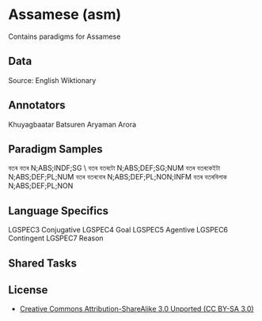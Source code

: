 # Assamese (asm)

Contains paradigms for Assamese

## Data

Source: English Wiktionary

## Annotators
Khuyagbaatar Batsuren
Aryaman Arora

## Paradigm Samples
বতৰ	বতৰ	N;ABS;INDF;SG \\
বতৰ	বতৰটো	N;ABS;DEF;SG;NUM
বতৰ	বতৰকেইটা	N;ABS;DEF;PL;NUM
বতৰ	বতৰবোৰ	N;ABS;DEF;PL;NON;INFM
বতৰ	বতৰবিলাক	N;ABS;DEF;PL;NON

## Language Specifics
LGSPEC3 Conjugative
LGSPEC4 Goal
LGSPEC5 Agentive
LGSPEC6 Contingent
LGSPEC7 Reason

## Shared Tasks


## License
- [Creative Commons Attribution-ShareAlike 3.0 Unported (CC BY-SA 3.0)](https://creativecommons.org/licenses/by-sa/3.0/)
